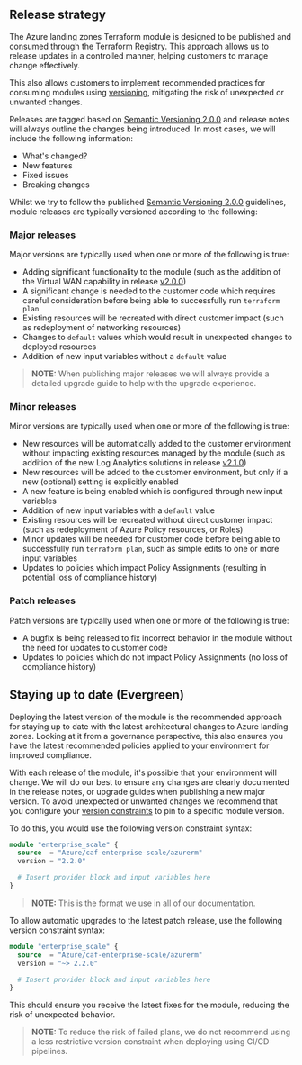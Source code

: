 <!-- markdownlint-disable first-line-h1 -->
## Release strategy

The Azure landing zones Terraform module is designed to be published and consumed through the Terraform Registry.
This approach allows us to release updates in a controlled manner, helping customers to manage change effectively.

This also allows customers to implement recommended practices for consuming modules using [versioning][module_versions], mitigating the risk of unexpected or unwanted changes.

Releases are tagged based on [Semantic Versioning 2.0.0][sem_ver_2] and release notes will always outline the changes being introduced.
In most cases, we will include the following information:

- What's changed?
- New features
- Fixed issues
- Breaking changes

Whilst we try to follow the published [Semantic Versioning 2.0.0][sem_ver_2] guidelines, module releases are typically versioned according to the following:

### Major releases

Major versions are typically used when one or more of the following is true:

- Adding significant functionality to the module (such as the addition of the Virtual WAN capability in release [v2.0.0][release_v2_0_0])
- A significant change is needed to the customer code which requires careful consideration before being able to successfully run `terraform plan`
- Existing resources will be recreated with direct customer impact (such as redeployment of networking resources)
- Changes to `default` values which would result in unexpected changes to deployed resources
- Addition of new input variables without a `default` value

> **NOTE:** When publishing major releases we will always provide a detailed upgrade guide to help with the upgrade experience.

### Minor releases

Minor versions are typically used when one or more of the following is true:

- New resources will be automatically added to the customer environment without impacting existing resources managed by the module (such as addition of the new Log Analytics solutions in release [v2.1.0][release_v2_1_0])
- New resources will be added to the customer environment, but only if a new (optional) setting is explicitly enabled
- A new feature is being enabled which is configured through new input variables
- Addition of new input variables with a `default` value
- Existing resources will be recreated without direct customer impact (such as redeployment of Azure Policy resources, or Roles)
- Minor updates will be needed for customer code before being able to successfully run `terraform plan`, such as simple edits to one or more input variables
- Updates to policies which impact Policy Assignments (resulting in potential loss of compliance history)

### Patch releases

Patch versions are typically used when one or more of the following is true:

- A bugfix is being released to fix incorrect behavior in the module without the need for updates to customer code
- Updates to policies which do not impact Policy Assignments (no loss of compliance history)

## Staying up to date (Evergreen)

Deploying the latest version of the module is the recommended approach for staying up to date with the latest architectural changes to Azure landing zones.
Looking at it from a governance perspective, this also ensures you have the latest recommended policies applied to your environment for improved compliance.

With each release of the module, it's possible that your environment will change.
We will do our best to ensure any changes are clearly documented in the release notes, or upgrade guides when publishing a new major version.
To avoid unexpected or unwanted changes we recommend that you configure your [version constraints][version_constraints] to pin to a specific module version.

To do this, you would use the following version constraint syntax:

```terraform
module "enterprise_scale" {
  source  = "Azure/caf-enterprise-scale/azurerm"
  version = "2.2.0"

  # Insert provider block and input variables here
}
```

> **NOTE:** This is the format we use in all of our documentation.

To allow automatic upgrades to the latest patch release, use the following version constraint syntax:

```terraform
module "enterprise_scale" {
  source  = "Azure/caf-enterprise-scale/azurerm"
  version = "~> 2.2.0"

  # Insert provider block and input variables here
}
```

This should ensure you receive the latest fixes for the module, reducing the risk of unexpected behavior.

> **NOTE:** To reduce the risk of failed plans, we do not recommend using a less restrictive version constraint when deploying using CI/CD pipelines.

 [//]: # (************************)
 [//]: # (INSERT LINK LABELS BELOW)
 [//]: # (************************)

[module_versions]:     https://www.terraform.io/language/modules/syntax#version "Terraform - Module Versions"
[version_constraints]: https://www.terraform.io/language/modules/syntax#version "Terraform - Version Constraints"
[sem_ver_2]:           https://semver.org/ "Overview of Semantic Versioning 2.0.0"
[release_v2_0_0]:      https://github.com/Azure/terraform-azurerm-caf-enterprise-scale/releases/tag/v2.0.0 "Release notes for v2.0.0 of the Azure landing zones Terraform module"
[release_v2_1_0]:      https://github.com/Azure/terraform-azurerm-caf-enterprise-scale/releases/tag/v2.1.0 "Release notes for v2.1.0 of the Azure landing zones Terraform module"
